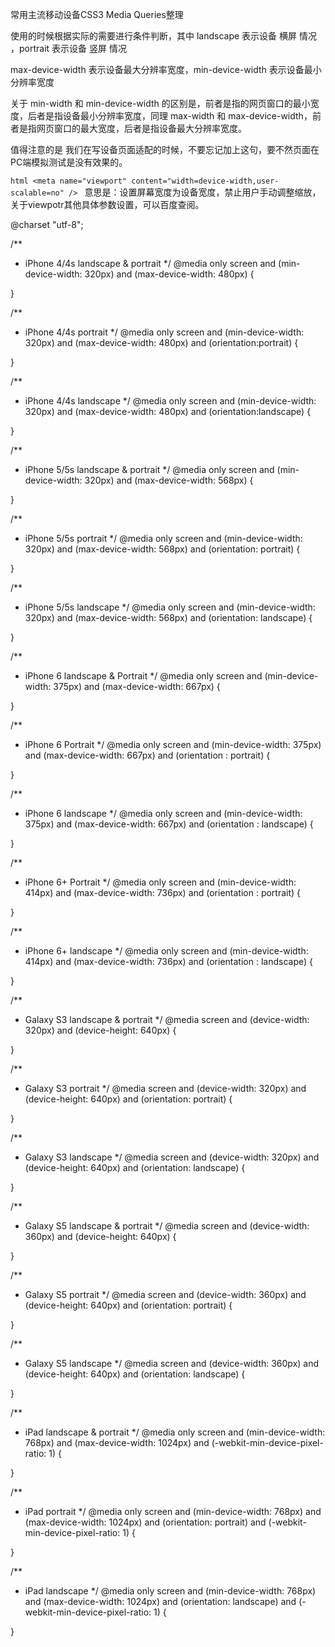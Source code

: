 常用主流移动设备CSS3 Media Queries整理

使用的时候根据实际的需要进行条件判断，其中 
landscape 表示设备 横屏 情况 ，portrait 表示设备 竖屏 情况

max-device-width 表示设备最大分辨率宽度，min-device-width 表示设备最小分辨率宽度

关于 min-width 和 min-device-width 的区别是，前者是指的网页窗口的最小宽度，后者是指设备最小分辨率宽度，同理 max-width 和 max-device-width，前者是指网页窗口的最大宽度，后者是指设备最大分辨率宽度。

值得注意的是 我们在写设备页面适配的时候，不要忘记加上这句，要不然页面在PC端模拟测试是没有效果的。

``html
<meta name="viewport" content="width=device-width,user-scalable=no" />
``
意思是：设置屏幕宽度为设备宽度，禁止用户手动调整缩放，关于viewpotr其他具体参数设置，可以百度查阅。

@charset "utf-8";

/**
 * iPhone 4/4s landscape & portrait
 */
@media only screen
and (min-device-width: 320px)
and (max-device-width: 480px) {

}

/**
 * iPhone 4/4s portrait
 */
@media only screen
and (min-device-width: 320px)
and (max-device-width: 480px)
and (orientation:portrait)  {

}

/**
 * iPhone 4/4s landscape
 */
@media only screen
and (min-device-width: 320px)
and (max-device-width: 480px)
and (orientation:landscape) {

}

/**
 *  iPhone 5/5s landscape & portrait
 */
@media only screen
and (min-device-width: 320px)
and (max-device-width: 568px) {

}

/**
 *  iPhone 5/5s portrait
 */
@media only screen
and (min-device-width: 320px)
and (max-device-width: 568px)
and (orientation: portrait) {

}

/**
 *  iPhone 5/5s landscape
 */
@media only screen
and (min-device-width: 320px)
and (max-device-width: 568px)
and (orientation: landscape) {

}

/**
 *  iPhone 6 landscape & Portrait
 */
@media only screen 
and (min-device-width: 375px) 
and (max-device-width: 667px) {

}

/**
 *  iPhone 6  Portrait
 */
@media only screen 
and (min-device-width: 375px) 
and (max-device-width: 667px) 
and (orientation : portrait) { 

}

/**
 *  iPhone 6  landscape
 */
@media only screen 
and (min-device-width: 375px) 
and (max-device-width: 667px) 
and (orientation : landscape) { 

}

/**
 *  iPhone 6+  Portrait
 */
@media only screen 
and (min-device-width: 414px) 
and (max-device-width: 736px) 
and (orientation : portrait) { 

}

/**
 *  iPhone 6+  landscape
 */
@media only screen 
and (min-device-width: 414px) 
and (max-device-width: 736px) 
and (orientation : landscape) { 

}

/**
 *  Galaxy S3 landscape & portrait
 */
@media screen
and (device-width: 320px)
and (device-height: 640px) {

}

/**
 *  Galaxy S3 portrait
 */
@media screen
and (device-width: 320px)
and (device-height: 640px)
and (orientation: portrait) {

}

/**
 *  Galaxy S3 landscape
 */
@media screen
and (device-width: 320px)
and (device-height: 640px)
and (orientation: landscape) {

}

/**
 *  Galaxy S5 landscape & portrait
 */
@media screen
and (device-width: 360px)
and (device-height: 640px) {

}

/**
 *  Galaxy S5 portrait
 */
@media screen
and (device-width: 360px)
and (device-height: 640px)
and (orientation: portrait) {

}

/**
 *  Galaxy S5 landscape
 */
@media screen
and (device-width: 360px)
and (device-height: 640px)
and (orientation: landscape) {

}

/**
 *  iPad  landscape & portrait
 */
@media only screen
and (min-device-width: 768px)
and (max-device-width: 1024px)
and (-webkit-min-device-pixel-ratio: 1) {

}

/**
 *  iPad  portrait
 */
@media only screen
and (min-device-width: 768px)
and (max-device-width: 1024px)
and (orientation: portrait)
and (-webkit-min-device-pixel-ratio: 1) {

}

/**
 *  iPad  landscape
 */
@media only screen
and (min-device-width: 768px)
and (max-device-width: 1024px)
and (orientation: landscape)
and (-webkit-min-device-pixel-ratio: 1) {

}
